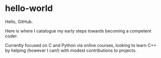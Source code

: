 # hello-world

Hello, GitHub. 

Here is where I catalogue my early steps towards becoming a competent coder. 

Currently focused on C and Python via online courses, looking to learn C++ by helping (however I can!) with modest contributions to projects.
